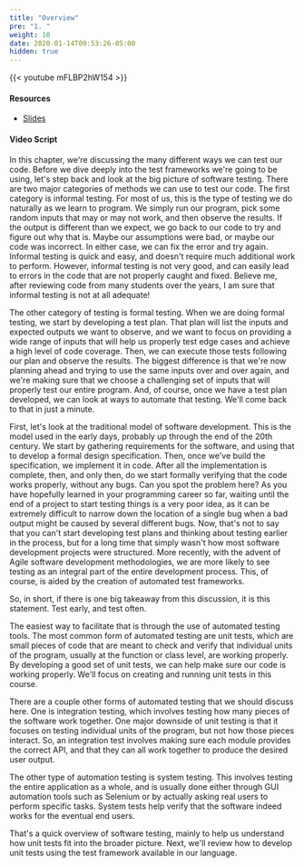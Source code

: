 ```yaml
---
title: "Overview"
pre: "1. "
weight: 10
date: 2020-01-14T00:53:26-05:00
hidden: true
---
```


{{< youtube mFLBP2hW154 >}}

#### Resources

* <a href="slides" target="_blank">Slides</a>

#### Video Script

In this chapter, we're discussing the many different ways we can test our code. Before we dive deeply into the test frameworks we're going to be using, let's step back and look at the big picture of software testing. There are two major categories of methods we can use to test our code. The first category is informal testing. For most of us, this is the type of testing we do naturally as we learn to program. We simply run our program, pick some random inputs that may or may not work, and then observe the results. If the output is different than we expect, we go back to our code to try and figure out why that is. Maybe our assumptions were bad, or maybe our code was incorrect. In either case, we can fix the error and try again. Informal testing is quick and easy, and doesn't require much additional work to perform. However, informal testing is not very good, and can easily lead to errors in the code that are not properly caught and fixed. Believe me, after reviewing code from many students over the years, I am sure that informal testing is not at all adequate!

The other category of testing is formal testing. When we are doing formal testing, we start by developing a test plan. That plan will list the inputs and expected outputs we want to observe, and we want to focus on providing a wide range of inputs that will help us properly test edge cases and achieve a high level of code coverage. Then, we can execute those tests following our plan and observe the results. The biggest difference is that we're now planning ahead and trying to use the same inputs over and over again, and we're making sure that we choose a challenging set of inputs that will properly test our entire program. And, of course, once we have a test plan developed, we can look at ways to automate that testing. We'll come back to that in just a minute.

First, let's look at the traditional model of software development. This is the model used in the early days, probably up through the end of the 20th century. We start by gathering requirements for the software, and using that to develop a formal design specification. Then, once we've build the specification, we implement it in code. After all the implementation is complete, then, and only then, do we start formally verifying that the code works properly, without any bugs. Can you spot the problem here? As you have hopefully learned in your programming career so far, waiting until the end of a project to start testing things is a very poor idea, as it can be extremely difficult to narrow down the location of a single bug when a bad output might be caused by several different bugs. Now, that's not to say that you can't start developing test plans and thinking about testing earlier in the process, but for a long time that simply wasn't how most software development projects were structured. More recently, with the advent of Agile software development methodologies, we are more likely to see testing as an integral part of the entire development process. This, of course, is aided by the creation of automated test frameworks.

So, in short, if there is one big takeaway from this discussion, it is this statement. Test early, and test often.

The easiest way to facilitate that is through the use of automated testing tools. The most common form of automated testing are unit tests, which are small pieces of code that are meant to check and verify that individual units of the program, usually at the function or class level, are working properly. By developing a good set of unit tests, we can help make sure our code is working properly. We'll focus on creating and running unit tests in this course. 

There are a couple other forms of automated testing that we should discuss here. One is integration testing, which involves testing how many pieces of the software work together. One major downside of unit testing is that it focuses on testing individual units of the program, but not how those pieces interact. So, an integration test involves making sure each module provides the correct API, and that they can all work together to produce the desired user output. 

The other type of automation testing is system testing. This involves testing the entire application as a whole, and is usually done either through GUI automation tools such as Selenium or by actually asking real users to perform specific tasks. System tests help verify that the software indeed works for the eventual end users. 

That's a quick overview of software testing, mainly to help us understand how unit tests fit into the broader picture. Next, we'll review how to develop unit tests using the test framework available in our language. 
